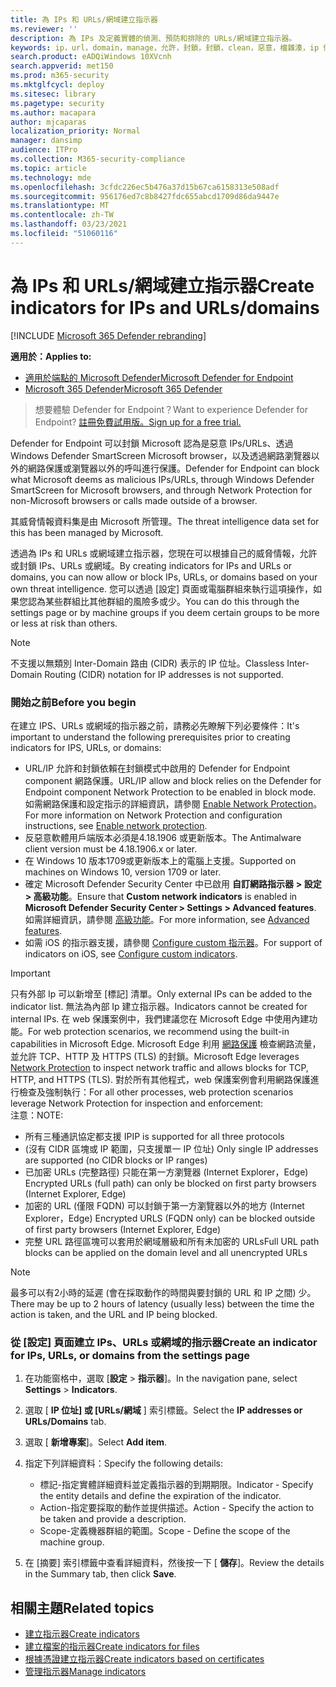 ```yaml
---
title: 為 IPs 和 URLs/網域建立指示器
ms.reviewer: ''
description: 為 IPs 及定義實體的偵測、預防和排除的 URLs/網域建立指示器。
keywords: ip，url，domain，manage，允許，封鎖，封鎖，clean，惡意，檔雜湊，ip 位址，url，網域
search.product: eADQiWindows 10XVcnh
search.appverid: met150
ms.prod: m365-security
ms.mktglfcycl: deploy
ms.sitesec: library
ms.pagetype: security
ms.author: macapara
author: mjcaparas
localization_priority: Normal
manager: dansimp
audience: ITPro
ms.collection: M365-security-compliance
ms.topic: article
ms.technology: mde
ms.openlocfilehash: 3cfdc226ec5b476a37d15b67ca6158313e508adf
ms.sourcegitcommit: 956176ed7c8b8427fdc655abcd1709d86da9447e
ms.translationtype: MT
ms.contentlocale: zh-TW
ms.lasthandoff: 03/23/2021
ms.locfileid: "51060116"
---
```

# <a name="create-indicators-for-ips-and-urlsdomains"></a><span data-ttu-id="48986-104">為 IPs 和 URLs/網域建立指示器</span><span class="sxs-lookup"><span data-stu-id="48986-104">Create indicators for IPs and URLs/domains</span></span> 

[!INCLUDE [Microsoft 365 Defender rebranding](../../includes/microsoft-defender.md)]

<span data-ttu-id="48986-105">**適用於：**</span><span class="sxs-lookup"><span data-stu-id="48986-105">**Applies to:**</span></span>
- [<span data-ttu-id="48986-106">適用於端點的 Microsoft Defender</span><span class="sxs-lookup"><span data-stu-id="48986-106">Microsoft Defender for Endpoint</span></span>](https://go.microsoft.com/fwlink/p/?linkid=2146631)
- [<span data-ttu-id="48986-107">Microsoft 365 Defender</span><span class="sxs-lookup"><span data-stu-id="48986-107">Microsoft 365 Defender</span></span>](https://go.microsoft.com/fwlink/?linkid=2118804)



><span data-ttu-id="48986-108">想要體驗 Defender for Endpoint？</span><span class="sxs-lookup"><span data-stu-id="48986-108">Want to experience Defender for Endpoint?</span></span> [<span data-ttu-id="48986-109">註冊免費試用版。</span><span class="sxs-lookup"><span data-stu-id="48986-109">Sign up for a free trial.</span></span>](https://www.microsoft.com/en-us/WindowsForBusiness/windows-atp?ocid=docs-wdatp-automationexclusionlist-abovefoldlink)


<span data-ttu-id="48986-110">Defender for Endpoint 可以封鎖 Microsoft 認為是惡意 IPs/URLs、透過 Windows Defender SmartScreen Microsoft browser，以及透過網路瀏覽器以外的網路保護或瀏覽器以外的呼叫進行保護。</span><span class="sxs-lookup"><span data-stu-id="48986-110">Defender for Endpoint can block what Microsoft deems as malicious IPs/URLs, through Windows Defender SmartScreen for Microsoft browsers, and through Network Protection for non-Microsoft browsers or calls made outside of a browser.</span></span>

<span data-ttu-id="48986-111">其威脅情報資料集是由 Microsoft 所管理。</span><span class="sxs-lookup"><span data-stu-id="48986-111">The threat intelligence data set for this has been managed by Microsoft.</span></span>

<span data-ttu-id="48986-112">透過為 IPs 和 URLs 或網域建立指示器，您現在可以根據自己的威脅情報，允許或封鎖 IPs、URLs 或網域。</span><span class="sxs-lookup"><span data-stu-id="48986-112">By creating indicators for IPs and URLs or domains, you can now allow or block IPs, URLs, or domains based on your own threat intelligence.</span></span> <span data-ttu-id="48986-113">您可以透過 [設定] 頁面或電腦群組來執行這項操作，如果您認為某些群組比其他群組的風險多或少。</span><span class="sxs-lookup"><span data-stu-id="48986-113">You can do this through the settings page or by machine groups if you deem certain groups to be more or less at risk than others.</span></span>

> [!NOTE]
> <span data-ttu-id="48986-114">不支援以無類別 Inter-Domain 路由 (CIDR) 表示的 IP 位址。</span><span class="sxs-lookup"><span data-stu-id="48986-114">Classless Inter-Domain Routing (CIDR) notation for IP addresses is not supported.</span></span> 

### <a name="before-you-begin"></a><span data-ttu-id="48986-115">開始之前</span><span class="sxs-lookup"><span data-stu-id="48986-115">Before you begin</span></span>
<span data-ttu-id="48986-116">在建立 IPS、URLs 或網域的指示器之前，請務必先瞭解下列必要條件：</span><span class="sxs-lookup"><span data-stu-id="48986-116">It's important to understand the following prerequisites prior to creating indicators for IPS, URLs, or domains:</span></span>
- <span data-ttu-id="48986-117">URL/IP 允許和封鎖依賴在封鎖模式中啟用的 Defender for Endpoint component 網路保護。</span><span class="sxs-lookup"><span data-stu-id="48986-117">URL/IP allow and block relies on the Defender for Endpoint component Network Protection to be enabled in block mode.</span></span> <span data-ttu-id="48986-118">如需網路保護和設定指示的詳細資訊，請參閱 [Enable Network Protection](enable-network-protection.md)。</span><span class="sxs-lookup"><span data-stu-id="48986-118">For more information on Network Protection and configuration instructions, see [Enable network protection](enable-network-protection.md).</span></span>
- <span data-ttu-id="48986-119">反惡意軟體用戶端版本必須是4.18.1906 或更新版本。</span><span class="sxs-lookup"><span data-stu-id="48986-119">The Antimalware client version must be 4.18.1906.x or later.</span></span> 
- <span data-ttu-id="48986-120">在 Windows 10 版本1709或更新版本上的電腦上支援。</span><span class="sxs-lookup"><span data-stu-id="48986-120">Supported on machines on Windows 10, version 1709 or later.</span></span> 
- <span data-ttu-id="48986-121">確定 Microsoft Defender Security Center 中已啟用 **自訂網路指示器** **> 設定 > 高級功能**。</span><span class="sxs-lookup"><span data-stu-id="48986-121">Ensure that **Custom network indicators** is enabled in **Microsoft Defender Security Center > Settings > Advanced features**.</span></span> <span data-ttu-id="48986-122">如需詳細資訊，請參閱 [高級功能](advanced-features.md)。</span><span class="sxs-lookup"><span data-stu-id="48986-122">For more information, see [Advanced features](advanced-features.md).</span></span>
- <span data-ttu-id="48986-123">如需 iOS 的指示器支援，請參閱 [Configure custom 指示器](https://docs.microsoft.com/microsoft-365/security/defender-endpoint/ios-configure-features#configure-custom-indicators)。</span><span class="sxs-lookup"><span data-stu-id="48986-123">For support of indicators on iOS, see [Configure custom indicators](https://docs.microsoft.com/microsoft-365/security/defender-endpoint/ios-configure-features#configure-custom-indicators).</span></span>


> [!IMPORTANT]
> <span data-ttu-id="48986-124">只有外部 Ip 可以新增至 [標記] 清單。</span><span class="sxs-lookup"><span data-stu-id="48986-124">Only external IPs can be added to the indicator list.</span></span> <span data-ttu-id="48986-125">無法為內部 Ip 建立指示器。</span><span class="sxs-lookup"><span data-stu-id="48986-125">Indicators cannot be created for internal IPs.</span></span>
> <span data-ttu-id="48986-126">在 web 保護案例中，我們建議您在 Microsoft Edge 中使用內建功能。</span><span class="sxs-lookup"><span data-stu-id="48986-126">For web protection scenarios, we recommend using the built-in capabilities in Microsoft Edge.</span></span> <span data-ttu-id="48986-127">Microsoft Edge 利用 [網路保護](network-protection.md) 檢查網路流量，並允許 TCP、HTTP 及 HTTPS (TLS) 的封鎖。</span><span class="sxs-lookup"><span data-stu-id="48986-127">Microsoft Edge leverages [Network Protection](network-protection.md) to inspect network traffic and allows blocks for TCP, HTTP, and HTTPS (TLS).</span></span> <span data-ttu-id="48986-128">對於所有其他程式，web 保護案例會利用網路保護進行檢查及強制執行：</span><span class="sxs-lookup"><span data-stu-id="48986-128">For all other processes, web protection scenarios leverage Network Protection for inspection and enforcement:</span></span> <br>
> <span data-ttu-id="48986-129">注意：</span><span class="sxs-lookup"><span data-stu-id="48986-129">NOTE:</span></span>
> - <span data-ttu-id="48986-130">所有三種通訊協定都支援 IP</span><span class="sxs-lookup"><span data-stu-id="48986-130">IP is supported for all three protocols</span></span>
> - <span data-ttu-id="48986-131"> (沒有 CIDR 區塊或 IP 範圍，只支援單一 IP 位址) </span><span class="sxs-lookup"><span data-stu-id="48986-131">Only single IP addresses are supported (no CIDR blocks or IP ranges)</span></span>
> - <span data-ttu-id="48986-132">已加密 URLs (完整路徑) 只能在第一方瀏覽器 (Internet Explorer，Edge) </span><span class="sxs-lookup"><span data-stu-id="48986-132">Encrypted URLs (full path) can only be blocked on first party browsers (Internet Explorer, Edge)</span></span>
> - <span data-ttu-id="48986-133">加密的 URL (僅限 FQDN) 可以封鎖于第一方瀏覽器以外的地方 (Internet Explorer，Edge) </span><span class="sxs-lookup"><span data-stu-id="48986-133">Encrypted URLS (FQDN only) can be blocked outside of first party browsers (Internet Explorer, Edge)</span></span>
> - <span data-ttu-id="48986-134">完整 URL 路徑區塊可以套用於網域層級和所有未加密的 URLs</span><span class="sxs-lookup"><span data-stu-id="48986-134">Full URL path blocks can be applied on the domain level and all unencrypted URLs</span></span>
 
> [!NOTE]
> <span data-ttu-id="48986-135">最多可以有2小時的延遲 (會在採取動作的時間與要封鎖的 URL 和 IP 之間) 少。</span><span class="sxs-lookup"><span data-stu-id="48986-135">There may be up to 2 hours of latency (usually less) between the time the action is taken, and the URL and IP being blocked.</span></span> 

### <a name="create-an-indicator-for-ips-urls-or-domains-from-the-settings-page"></a><span data-ttu-id="48986-136">從 [設定] 頁面建立 IPs、URLs 或網域的指示器</span><span class="sxs-lookup"><span data-stu-id="48986-136">Create an indicator for IPs, URLs, or domains from the settings page</span></span>

1. <span data-ttu-id="48986-137">在功能窗格中，選取 [**設定**  >  **指示器**]。</span><span class="sxs-lookup"><span data-stu-id="48986-137">In the navigation pane, select **Settings** > **Indicators**.</span></span>  

2. <span data-ttu-id="48986-138">選取 [ **IP 位址] 或 [URLs/網域** ] 索引標籤。</span><span class="sxs-lookup"><span data-stu-id="48986-138">Select the **IP addresses or URLs/Domains** tab.</span></span>

3. <span data-ttu-id="48986-139">選取 [ **新增專案**]。</span><span class="sxs-lookup"><span data-stu-id="48986-139">Select **Add item**.</span></span>

4. <span data-ttu-id="48986-140">指定下列詳細資料：</span><span class="sxs-lookup"><span data-stu-id="48986-140">Specify the following details:</span></span>
   - <span data-ttu-id="48986-141">標記-指定實體詳細資料並定義指示器的到期期限。</span><span class="sxs-lookup"><span data-stu-id="48986-141">Indicator - Specify the entity details and define the expiration of the indicator.</span></span>
   - <span data-ttu-id="48986-142">Action-指定要採取的動作並提供描述。</span><span class="sxs-lookup"><span data-stu-id="48986-142">Action - Specify the action to be taken and provide a description.</span></span>
   - <span data-ttu-id="48986-143">Scope-定義機器群組的範圍。</span><span class="sxs-lookup"><span data-stu-id="48986-143">Scope - Define the scope of the machine group.</span></span>

5. <span data-ttu-id="48986-144">在 [摘要] 索引標籤中查看詳細資料，然後按一下 [ **儲存**]。</span><span class="sxs-lookup"><span data-stu-id="48986-144">Review the details in the Summary tab, then click **Save**.</span></span>

## <a name="related-topics"></a><span data-ttu-id="48986-145">相關主題</span><span class="sxs-lookup"><span data-stu-id="48986-145">Related topics</span></span>
- [<span data-ttu-id="48986-146">建立指示器</span><span class="sxs-lookup"><span data-stu-id="48986-146">Create indicators</span></span>](manage-indicators.md)
- [<span data-ttu-id="48986-147">建立檔案的指示器</span><span class="sxs-lookup"><span data-stu-id="48986-147">Create indicators for files</span></span>](indicator-file.md)
- [<span data-ttu-id="48986-148">根據憑證建立指示器</span><span class="sxs-lookup"><span data-stu-id="48986-148">Create indicators based on certificates</span></span>](indicator-certificates.md)
- [<span data-ttu-id="48986-149">管理指示器</span><span class="sxs-lookup"><span data-stu-id="48986-149">Manage indicators</span></span>](indicator-manage.md)
